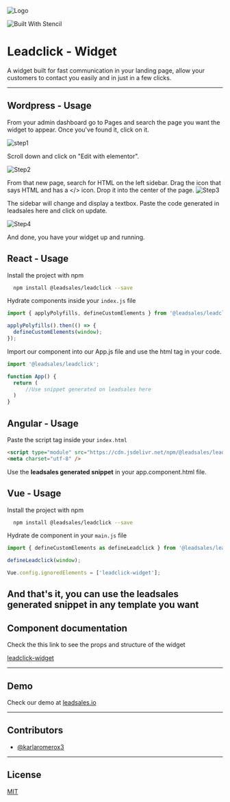 ![Logo](./leadsales-logo.png)

![Built With Stencil](https://img.shields.io/badge/-Built%20With%20Stencil-16161d.svg?logo=data%3Aimage%2Fsvg%2Bxml%3Bbase64%2CPD94bWwgdmVyc2lvbj0iMS4wIiBlbmNvZGluZz0idXRmLTgiPz4KPCEtLSBHZW5lcmF0b3I6IEFkb2JlIElsbHVzdHJhdG9yIDE5LjIuMSwgU1ZHIEV4cG9ydCBQbHVnLUluIC4gU1ZHIFZlcnNpb246IDYuMDAgQnVpbGQgMCkgIC0tPgo8c3ZnIHZlcnNpb249IjEuMSIgaWQ9IkxheWVyXzEiIHhtbG5zPSJodHRwOi8vd3d3LnczLm9yZy8yMDAwL3N2ZyIgeG1sbnM6eGxpbms9Imh0dHA6Ly93d3cudzMub3JnLzE5OTkveGxpbmsiIHg9IjBweCIgeT0iMHB4IgoJIHZpZXdCb3g9IjAgMCA1MTIgNTEyIiBzdHlsZT0iZW5hYmxlLWJhY2tncm91bmQ6bmV3IDAgMCA1MTIgNTEyOyIgeG1sOnNwYWNlPSJwcmVzZXJ2ZSI%2BCjxzdHlsZSB0eXBlPSJ0ZXh0L2NzcyI%2BCgkuc3Qwe2ZpbGw6I0ZGRkZGRjt9Cjwvc3R5bGU%2BCjxwYXRoIGNsYXNzPSJzdDAiIGQ9Ik00MjQuNywzNzMuOWMwLDM3LjYtNTUuMSw2OC42LTkyLjcsNjguNkgxODAuNGMtMzcuOSwwLTkyLjctMzAuNy05Mi43LTY4LjZ2LTMuNmgzMzYuOVYzNzMuOXoiLz4KPHBhdGggY2xhc3M9InN0MCIgZD0iTTQyNC43LDI5Mi4xSDE4MC40Yy0zNy42LDAtOTIuNy0zMS05Mi43LTY4LjZ2LTMuNkgzMzJjMzcuNiwwLDkyLjcsMzEsOTIuNyw2OC42VjI5Mi4xeiIvPgo8cGF0aCBjbGFzcz0ic3QwIiBkPSJNNDI0LjcsMTQxLjdIODcuN3YtMy42YzAtMzcuNiw1NC44LTY4LjYsOTIuNy02OC42SDMzMmMzNy45LDAsOTIuNywzMC43LDkyLjcsNjguNlYxNDEuN3oiLz4KPC9zdmc%2BCg%3D%3D&colorA=16161d&style=flat-square)

# Leadclick - Widget

A widget built for fast communication in your landing page, allow your customers to contact you easily and in just in a few clicks.

---

## Wordpress - Usage

From your admin dashboard go to Pages and search the page you want the widget to appear. Once you've found it, click on it.

![step1](./src/assets/step1.png)

Scroll down and click on "Edit with elementor".

![Step2](./src/assets/step2.png)

From that new page, search for HTML on the left sidebar. Drag the icon that says HTML and has a </> icon. Drop it into the center of the page.
![Step3](./src/assets/step3.png)

The sidebar will change and display a textbox. Paste the code generated in leadsales here and click on update.

![Step4](./src/assets/step4.png)

And done, you have your widget up and running.

## React - Usage

Install the project with npm

```bash
  npm install @leadsales/leadclick --save
```

Hydrate components inside your `index.js` file

```js
import { applyPolyfills, defineCustomElements } from '@leadsales/leadclick/dist/loader';

applyPolyfills().then(() => {
  defineCustomElements(window);
});
```

Import our component into our App.js file and use the html tag in your code.

```js
import '@leadsales/leadclick';

function App() {
  return (
      //Use snippet generated on leadsales here
  )
}
```

## Angular - Usage

Paste the script tag inside your `index.html`

```html
<script type="module" src="https://cdn.jsdelivr.net/npm/@leadsales/leadclick@1.4.0/dist/leadclick/leadclick.esm.js"></script>
<meta charset="utf-8" />
```

Use the **leadsales generated snippet** in your app.component.html file.

## Vue - Usage

Install the project with npm

```bash
  npm install @leadsales/leadclick --save
```

Hydrate de component in your `main.js` file

```js
import { defineCustomElements as defineLeadclick } from '@leadsales/leadclick/dist/loader';

defineLeadclick(window);

Vue.config.ignoredElements = ['leadclick-widget'];
```

## And that's it, you can use the leadsales generated snippet in any template you want

## Component documentation

Check the this link to see the props and structure of the widget

[leadclick-widget](https://github.com/Leadsales/leadclick/tree/main/src/components/leadclick#readme)

---

## Demo

Check our demo at [leadsales.io](https://leadsales.io/)

---

## Contributors

- [@karlaromerox3](https://github.com/karlaromerox3)

---

## License

[MIT](https://choosealicense.com/licenses/mit/)
